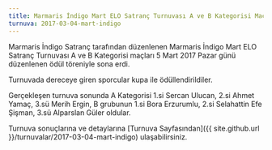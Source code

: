 ```yaml
---
title: Marmaris İndigo Mart ELO Satranç Turnuvası A ve B Kategorisi Maçları Sona Erdi
turnuva: 2017-03-04-mart-indigo
---
```


Marmaris İndigo Satranç tarafından düzenlenen Marmaris İndigo Mart ELO Satranç Turnuvası A ve B Kategorisi maçları 5 Mart 2017 Pazar günü düzenlenen ödül töreniyle sona erdi.  

Turnuvada dereceye giren sporcular kupa ile ödüllendirildiler.  

Gerçekleşen turnuva sonunda A Kategorisi 1.si Sercan Ulucan, 2.si Ahmet Yamaç, 3.sü Merih Ergin, B grubunun 1.si Bora Erzurumlu, 2.si Selahattin Efe Şişman, 3.sü Alparslan Güler oldular.  

Turnuva sonuçlarına ve detaylarına [Turnuva Sayfasından]({{ site.github.url }}/turnuvalar/2017-03-04-mart-indigo) ulaşabilirsiniz.  
